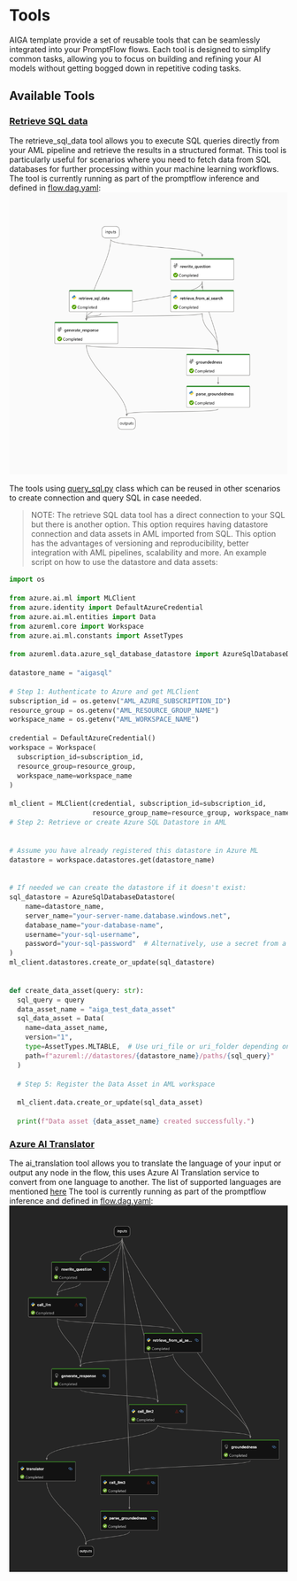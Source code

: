 # Tools

AIGA template provide a set of reusable tools that can be seamlessly integrated into
your PromptFlow flows.
Each tool is designed to simplify common tasks, allowing you to focus on building and
refining your AI models without getting bogged down in repetitive coding tasks.

## Available Tools

### [Retrieve SQL data](https://github.com/gsk-tech/AIGA/blob/main/src/tools/retrieval/retrieve_sql_data.py)

The retrieve_sql_data tool allows you to execute SQL queries directly from your AML
pipeline and retrieve the results in a structured format. This tool is particularly
useful for scenarios where you need to fetch data from SQL databases for further
processing within your machine learning workflows.
The tool is currently running as part of the promptflow inference and defined in
[flow.dag.yaml](https://github.com/gsk-tech/AIGA/blob/main/promptflow/inference/flow.dag.yaml):
![retrieve_sql_data](assets/sql_promptflow.png)

The tools using [query_sql.py](https://github.com/gsk-tech/AIGA/blob/main/src/tools/sql/query_sql.py) class which can be
reused in other scenarios to create connection and query SQL in case needed.

> NOTE: The retrieve SQL data tool has a direct connection to your SQL but there is
> another option.
> This option requires having datastore connection and data assets in AML imported from
> SQL.
> This option has the advantages of versioning and reproducibility, better integration
> with AML pipelines, scalability and more.
> An example script on how to use the datastore and data assets:

```python
import os

from azure.ai.ml import MLClient
from azure.identity import DefaultAzureCredential
from azure.ai.ml.entities import Data
from azureml.core import Workspace
from azure.ai.ml.constants import AssetTypes

from azureml.data.azure_sql_database_datastore import AzureSqlDatabaseDatastore

datastore_name = "aigasql"

# Step 1: Authenticate to Azure and get MLClient
subscription_id = os.getenv("AML_AZURE_SUBSCRIPTION_ID")
resource_group = os.getenv("AML_RESOURCE_GROUP_NAME")
workspace_name = os.getenv("AML_WORKSPACE_NAME")

credential = DefaultAzureCredential()
workspace = Workspace(
  subscription_id=subscription_id,
  resource_group=resource_group,
  workspace_name=workspace_name
)

ml_client = MLClient(credential, subscription_id=subscription_id,
                     resource_group_name=resource_group, workspace_name=workspace_name)
# Step 2: Retrieve or create Azure SQL Datastore in AML


# Assume you have already registered this datastore in Azure ML
datastore = workspace.datastores.get(datastore_name)


# If needed we can create the datastore if it doesn't exist:
sql_datastore = AzureSqlDatabaseDatastore(
    name=datastore_name,
    server_name="your-server-name.database.windows.net",
    database_name="your-database-name",
    username="your-sql-username",
    password="your-sql-password"  # Alternatively, use a secret from a key vault
)
ml_client.datastores.create_or_update(sql_datastore)


def create_data_asset(query: str):
  sql_query = query
  data_asset_name = "aiga_test_data_asset"
  sql_data_asset = Data(
    name=data_asset_name,
    version="1",
    type=AssetTypes.MLTABLE,  # Use uri_file or uri_folder depending on the result
    path=f"azureml://datastores/{datastore_name}/paths/{sql_query}"
  )

  # Step 5: Register the Data Asset in AML workspace

  ml_client.data.create_or_update(sql_data_asset)

  print(f"Data asset {data_asset_name} created successfully.")

```

### [Azure AI Translator](https://github.com/gsk-tech/AIGA/blob/src/tools/AIservices/ai_translation.py)

The ai_translation tool allows you to translate the language of your input or output any node in the flow, this uses Azure AI Translation service
to convert from one language to another.
The list of supported languages are mentioned [here](https://learn.microsoft.com/en-us/azure/ai-services/translator/language-support#translation)
The tool is currently running as part of the promptflow inference and defined in
[flow.dag.yaml](https://github.com/gsk-tech/AIGA/blob/main/promptflow/inference/flow.dag.yaml):
![ai_translator](assets/translator_promptflow.png)
